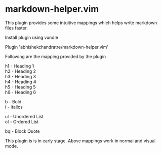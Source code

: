 # markdown-helper.vim
This plugin provides some intuitive mappings which helps write markdown files faster.

Install plugin using vundle

Plugin 'abhishekchandratre/markdown-helper.vim'

Following are the mapping provided by the plugin

<localleader> h1 - Heading 1  
<localleader> h2 - Heading 2  
<localleader> h3 - Heading 3  
<localleader> h4 - Heading 4  
<localleader> h5 - Heading 5  
<localleader> h6 - Heading 6  

<localleader> b - Bold  
<localleader> i - Italics  

<localleader> ul - Unordered List  
<localleader> ol - Ordered List  

<localleader> bq - Block Quote  

This plugin is is in early stage. Above mappings work in normal and visual mode.
